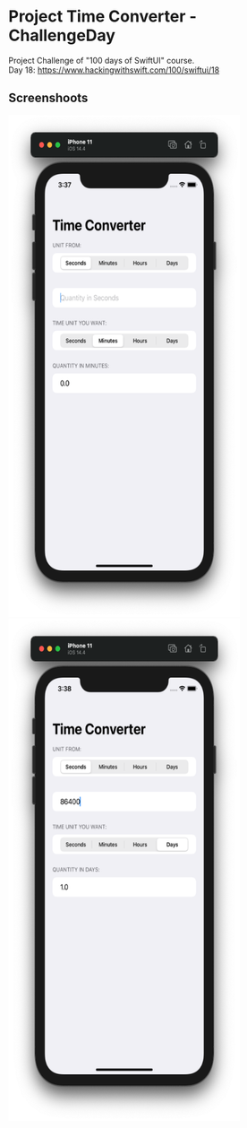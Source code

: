 # Project Time Converter - ChallengeDay

Project Challenge of "100 days of SwiftUI" course.</br>
Day 18: https://www.hackingwithswift.com/100/swiftui/18

## Screenshoots

<img src="screenshots/emptyScreen.png" width="414" height="896"/> <img src="screenshots/filledScreen.png" width="414" height="896"/>
